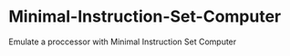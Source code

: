 Minimal-Instruction-Set-Computer
================================

Emulate a proccessor with Minimal Instruction Set Computer